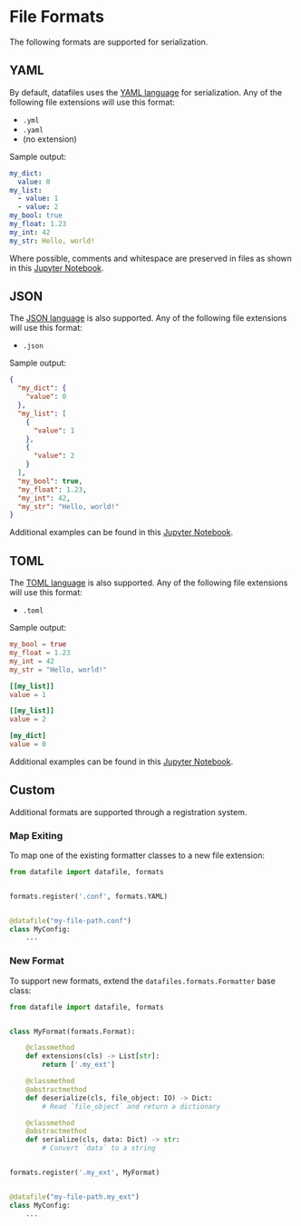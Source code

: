 <h1>File Formats</h1>

The following formats are supported for serialization.

## YAML

By default, datafiles uses the [YAML language](https://yaml.org/) for serialization.
Any of the following file extensions will use this format:

- `.yml`
- `.yaml`
- (no extension)

Sample output:

```yaml
my_dict:
  value: 0
my_list:
  - value: 1
  - value: 2
my_bool: true
my_float: 1.23
my_int: 42
my_str: Hello, world!
```

Where possible, comments and whitespace are preserved in files as shown in this [Jupyter Notebook](https://github.com/jacebrowning/datafiles/blob/main/notebooks/roundtrip_comments.ipynb).

## JSON

The [JSON language](https://www.json.org/) is also supported.
Any of the following file extensions will use this format:

- `.json`

Sample output:

```json
{
  "my_dict": {
    "value": 0
  },
  "my_list": [
    {
      "value": 1
    },
    {
      "value": 2
    }
  ],
  "my_bool": true,
  "my_float": 1.23,
  "my_int": 42,
  "my_str": "Hello, world!"
}
```

Additional examples can be found in this [Jupyter Notebook](https://github.com/jacebrowning/datafiles/blob/main/notebooks/format_options.ipynb).

## TOML

The [TOML language](https://github.com/toml-lang/toml) is also supported.
Any of the following file extensions will use this format:

- `.toml`

Sample output:

```toml
my_bool = true
my_float = 1.23
my_int = 42
my_str = "Hello, world!"

[[my_list]]
value = 1

[[my_list]]
value = 2

[my_dict]
value = 0
```

Additional examples can be found in this [Jupyter Notebook](https://github.com/jacebrowning/datafiles/blob/main/notebooks/format_options.ipynb).

## Custom

Additional formats are supported through a registration system.

### Map Exiting

To map one of the existing formatter classes to a new file extension:

```python hl_lines="4"
from datafile import datafile, formats


formats.register('.conf', formats.YAML)


@datafile("my-file-path.conf")
class MyConfig:
    ...
```
### New Format

To support new formats, extend the `datafiles.formats.Formatter` base class:

```python hl_lines="4"
from datafile import datafile, formats


class MyFormat(formats.Format):

    @classmethod
    def extensions(cls) -> List[str]:
        return ['.my_ext']

    @classmethod
    @abstractmethod
    def deserialize(cls, file_object: IO) -> Dict:
        # Read `file_object` and return a dictionary

    @classmethod
    @abstractmethod
    def serialize(cls, data: Dict) -> str:
        # Convert `data` to a string


formats.register('.my_ext', MyFormat)


@datafile("my-file-path.my_ext")
class MyConfig:
    ...
```
